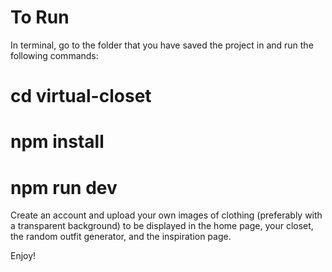 # To Run
In terminal, go to the folder that you have saved the project in and run the following commands: 

# cd virtual-closet
# npm install 
# npm run dev

Create an account and upload your own images of clothing (preferably with a transparent background) to be displayed in the home page, your closet, the random outfit generator, and the inspiration page. 

Enjoy! 
